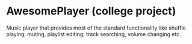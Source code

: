 # AwesomePlayer (college project)

Music player that provides most of the standard functionality like shuffle playing, muting, playlist editing, track searching, volume changing etc.
